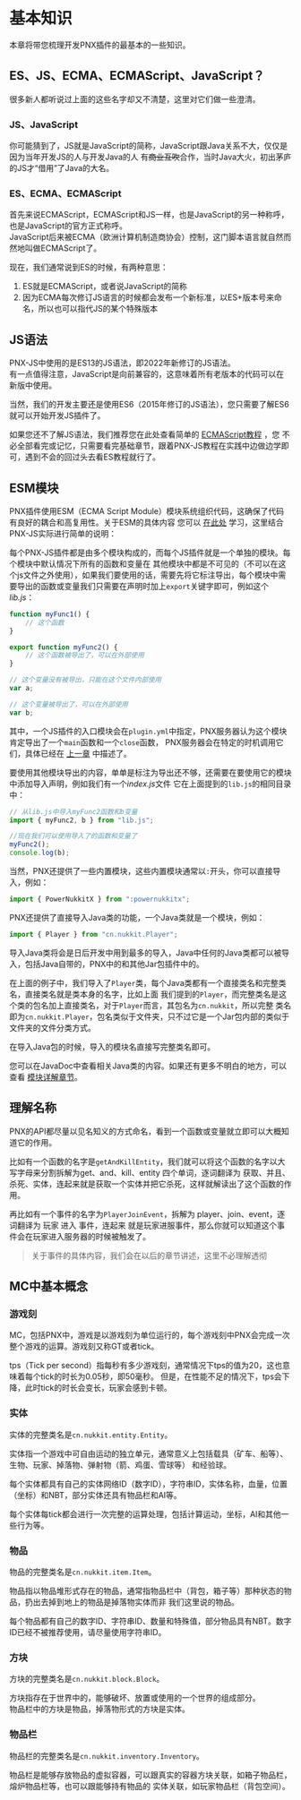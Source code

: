 # 基本知识    

本章将带您梳理开发PNX插件的最基本的一些知识。

## ES、JS、ECMA、ECMAScript、JavaScript？  

很多新人都听说过上面的这些名字却又不清楚，这里对它们做一些澄清。  

### JS、JavaScript  

你可能猜到了，JS就是JavaScript的简称，JavaScript跟Java关系不大，仅仅是因为当年开发JS的人与开发Java的人
有~~商业互吹~~合作，当时Java大火，初出茅庐的JS才“借用”了Java的大名。  

### ES、ECMA、ECMAScript  

首先来说ECMAScript，ECMAScript和JS一样，也是JavaScript的另一种称呼，也是JavaScript的官方正式称呼。  
JavaScript后来被ECMA（欧洲计算机制造商协会）控制，这门脚本语言就自然而然地叫做ECMAScript了。  

现在，我们通常说到ES的时候，有两种意思：  
1. ES就是ECMAScript，或者说JavaScript的简称  
2. 因为ECMA每次修订JS语言的时候都会发布一个新标准，以ES+版本号来命名，所以也可以指代JS的某个特殊版本  

## JS语法  

PNX-JS中使用的是ES13的JS语法，即2022年新修订的JS语法。  
有一点值得注意，JavaScript是向前兼容的，这意味着所有老版本的代码可以在新版中使用。  

当然，我们的开发主要还是使用ES6（2015年修订的JS语法），您只需要了解ES6就可以开始开发JS插件了。  

如果您还不了解JS语法，我们推荐您在此处查看简单的 [ECMAScript教程](https://www.w3cschool.cn/ecmascript/) ，您
不必全部看完或记忆，只需要看完基础章节，跟着PNX-JS教程在实践中边做边学即可，遇到不会的回过头去看ES教程就行了。  

## ESM模块  

PNX插件使用ESM（ECMA Script Module）模块系统组织代码，这确保了代码有良好的耦合和高复用性。关于ESM的具体内容
您可以 [在此处](https://zhuanlan.zhihu.com/p/400573436) 学习，这里结合PNX-JS实际进行简单的说明：  

每个PNX-JS插件都是由多个模块构成的，而每个JS插件就是一个单独的模块。每个模块中默认情况下所有的函数和变量在
其他模块中都是不可见的（不可以在这个js文件之外使用），如果我们要使用的话，需要先将它标注导出，每个模块中需
要导出的函数或变量我们只需要在声明时加上`export`关键字即可，例如这个*lib.js*：  

```js
function myFunc1() {
    // 这个函数
}

export function myFunc2() {
    // 这个函数被导出了，可以在外部使用
}

// 这个变量没有被导出，只能在这个文件内部使用
var a;

// 这个变量被导出了，可以在外部使用
var b;
```

其中，一个JS插件的入口模块会在`plugin.yml`中指定，PNX服务器认为这个模块肯定导出了一个`main`函数和一个`close`函数，
PNX服务器会在特定的时机调用它们，具体已经在 [上一章](./HelloWorld.html) 中描述了。  

要使用其他模块导出的内容，单单是标注为导出还不够，还需要在要使用它的模块中添加导入声明，例如我们有一个*index.js*文件
它在上面提到的`lib.js`的相同目录中：  

```js
// 从lib.js中导入myFunc2函数和b变量
import { myFunc2, b } from "lib.js";

//现在我们可以使用导入了的函数和变量了
myFunc2();
console.log(b);
```

当然，PNX还提供了一些内置模块，这些内置模块通常以`:`开头，你可以直接导入，例如：  

```js
import { PowerNukkitX } from ":powernukkitx";
```

PNX还提供了直接导入Java类的功能，一个Java类就是一个模块，例如：  

```js
import { Player } from "cn.nukkit.Player";
```

导入Java类将会是日后开发中用到最多的导入，Java中任何的Java类都可以被导入，包括Java自带的，PNX中的和其他Jar包插件中的。

在上面的例子中，我们导入了`Player`类，每个Java类都有一个直接类名和完整类名，直接类名就是类本身的名字，比如上面
我们提到的`Player`，而完整类名是这个类的包名加上直接类名，对于`Player`而言，其包名为`cn.nukkit`，所以完整
类名即为`cn.nukkit.Player`，包名类似于文件夹，只不过它是一个Jar包内部的类似于文件夹的文件分类方式。  

在导入Java包的时候，导入的模块名直接写完整类名即可。  

您可以在JavaDoc中查看相关Java类的内容。如果还有更多不明白的地方，可以查看 [模块详解章节](../模块.html)。  

## 理解名称  

PNX的API都尽量以见名知义的方式命名，看到一个函数或变量就立即可以大概知道它的作用。  

比如有一个函数的名字是`getAndKillEntity`，我们就可以将这个函数的名字以大写字母来分割拆解为get、and、kill、entity
四个单词，逐词翻译为 获取、并且、杀死、实体，连起来就是获取一个实体并把它杀死，这样就解读出了这个函数的作用。  

再比如有一个事件的名字为`PlayerJoinEvent`，拆解为 player、join、event，逐词翻译为 玩家 进入 事件，连起来
就是玩家进服事件，那么你就可以知道这个事件会在玩家进入服务器的时候被触发了。  

> 关于事件的具体内容，我们会在以后的章节讲述，这里不必理解透彻  

## MC中基本概念  

### 游戏刻  

MC，包括PNX中，游戏是以游戏刻为单位运行的，每个游戏刻中PNX会完成一次整个游戏的运算。游戏刻又称GT或者tick。  

tps（Tick per second）指每秒有多少游戏刻，通常情况下tps的值为20，这也意味着每个tick的时长为0.05秒，即50毫秒。
但是，在性能不足的情况下，tps会下降，此时tick的时长会变长，玩家会感到卡顿。  

### 实体  

实体的完整类名是`cn.nukkit.entity.Entity`。

实体指一个游戏中可自由运动的独立单元，通常意义上包括载具（矿车、船等）、生物、玩家、掉落物、弹射物（箭、鸡蛋、雪球等）
和经验球。  

每个实体都具有自己的实体网络ID（数字ID），字符串ID，实体名称，血量，位置（坐标）和NBT，部分实体还具有物品栏和AI等。  

每个实体每tick都会进行一次完整的运算处理，包括计算运动，坐标，AI和其他一些行为等。  

### 物品  

物品的完整类名是`cn.nukkit.item.Item`。  

物品指以物品堆形式存在的物品，通常指物品栏中（背包，箱子等）那种状态的物品，扔出去掉到地上的物品是掉落物实体而非
我们这里说的物品。 

每个物品都有自己的数字ID、字符串ID、数量和特殊值，部分物品具有NBT。数字ID已经不被推荐使用，请尽量使用字符串ID。  

### 方块  

方块的完整类名是`cn.nukkit.block.Block`。  

方块指存在于世界中的，能够破坏、放置或使用的一个世界的组成部分。  
物品栏中的方块是物品，掉落物形式的方块是实体。  

### 物品栏  

物品栏的完整类名是`cn.nukkit.inventory.Inventory`。  

物品栏是能够存放物品的虚拟容器，可以跟真实的容器方块关联，如箱子物品栏，熔炉物品栏等，也可以跟能够持有物品的
实体关联，如玩家物品栏（背包空间）。  
